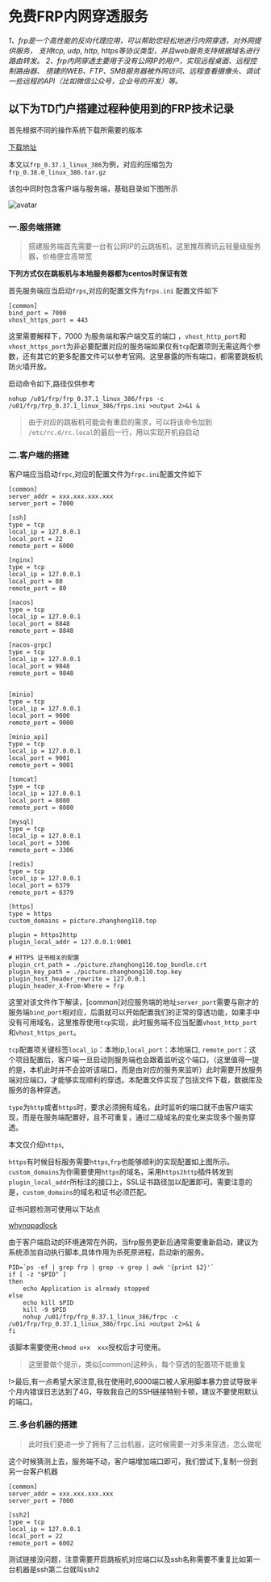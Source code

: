 # 免费FRP内网穿透服务

*1、frp是一个高性能的反向代理应用，可以帮助您轻松地进行内网穿透，对外网提供服务， 支持tcp, udp, http, https等协议类型，并且web服务支持根据域名进行路由转发。*
*2、frp内网穿透主要用于没有公网IP的用户，实现远程桌面、远程控制路由器、 搭建的WEB、FTP、SMB服务器被外网访问、远程查看摄像头、调试一些远程的API（比如微信公众号，企业号的开发）等。*



## 以下为TD门户搭建过程种使用到的FRP技术记录



首先根据不同的操作系统下载所需要的版本

[下载地址](https://github.com/fatedier/frp/releases)

本文以`frp_0.37.1_linux_386`为例，对应的压缩包为`frp_0.38.0_linux_386.tar.gz`

该包中同时包含客户端与服务端，基础目录如下图所示



![avatar](https://picture.zhanghong110.top/docsify/16390328581787.png)

### 一.服务端搭建



> 搭建服务端首先需要一台有公网IP的云跳板机，这里推荐腾讯云轻量级服务器，价格便宜高带宽



**下列方式仅在跳板机与本地服务器都为centos时保证有效**

首先服务端应当启动`frps`,对应的配置文件为`frps.ini` 配置文件如下

```
[common]
bind_port = 7000
vhost_https_port = 443
```

这里需要解释下，7000 为服务端和客户端交互的端口 ，`vhost_http_port`和`vhost_https_port`为非必要配置对应的服务端如果仅有`tcp`配置项则无需这两个参数，还有其它的更多配置文件可以参考官网。这里暴露的所有端口，都需要跳板机防火墙开放。

启动命令如下,路径仅供参考

```
nohup /u01/frp/frp_0.37.1_linux_386/frps -c /u01/frp/frp_0.37.1_linux_386/frps.ini >output 2>&1 &
```

> 由于对应的跳板机可能会有重启的需求，可以将该命令加到 `/etc/rc.d/rc.local`的最后一行，用以实现开机自启动



### 二.客户端的搭建

客户端应当启动`frpc`,对应的配置文件为`frpc.ini`配置文件如下

```
[common]
server_addr = xxx.xxx.xxx.xxx
server_port = 7000

[ssh]
type = tcp
local_ip = 127.0.0.1
local_port = 22
remote_port = 6000

[nginx]
type = tcp
local_ip = 127.0.0.1
local_port = 80
remote_port = 80

[nacos]
type = tcp
local_ip = 127.0.0.1
local_port = 8848
remote_port = 8848

[nacos-grpc]
type = tcp
local_ip = 127.0.0.1
local_port = 9848
remote_port = 9848


[minio]
type = tcp
local_ip = 127.0.0.1
local_port = 9000
remote_port = 9000

[minio_api]
type = tcp
local_ip = 127.0.0.1
local_port = 9001
remote_port = 9001

[tomcat]
type = tcp
local_ip = 127.0.0.1
local_port = 8080
remote_port = 8080

[mysql]
type = tcp
local_ip = 127.0.0.1
local_port = 3306
remote_port = 3306

[redis]
type = tcp
local_ip = 127.0.0.1
local_port = 6379
remote_port = 6379

[https]
type = https
custom_domains = picture.zhanghong110.top

plugin = https2http
plugin_local_addr = 127.0.0.1:9001

# HTTPS 证书相关的配置
plugin_crt_path = ./picture.zhanghong110.top_bundle.crt
plugin_key_path = ./picture.zhanghong110.top.key
plugin_host_header_rewrite = 127.0.0.1
plugin_header_X-From-Where = frp

```

这里对该文件作下解读，[common]对应服务端的地址`server_port`需要与刚才的服务端`bind_port`相对应，后面就可以开始配置我们的正常的穿透功能，如果手中没有可用域名，这里推荐使用`tcp`实现，此时服务端不应当配置`vhost_http_port`和`vhost_https_port`。

`tcp`配置项关键标签`local_ip`：本地ip,`local_port`：本地端口, `remote_port`：这个项目配置后，客户端一旦启动则服务端也会跟着监听这个端口，（这里值得一提的是，本机此时并不会监听该端口，而是由对应的服务来监听）此时需要开放服务端对应端口，才能够实现顺利的穿透。本配置文件实现了包括文件下载，数据库及服务的各种穿透。



`type`为`http`或者`https`时，要求必须拥有域名，此时监听的端口就不由客户端实现，而是在服务端配置好，且不可重复，通过二级域名的变化来实现多个服务穿透。

本文仅介绍`https`,

`https`有时候目标服务需要`https`,`frp`也能够顺利的实现配置如上图所示。`custom_domains`为你需要使用`https`的域名，采用`https2http`插件转发到`plugin_local_addr`所标注的接口上，SSL证书路径加以配置即可。需要注意的是，`custom_domains`的域名和证书必须匹配。

证书问题检测可使用以下站点

[whynopadlock](https://www.whynopadlock.com/)



由于客户端启动的环境通常在外网，当frp服务更新后通常需要重新启动，建议为系统添加自动执行脚本,具体作用为杀死原进程，启动新的服务。

```
PID=`ps -ef | grep frp | grep -v grep | awk '{print $2}'`
if [ -z "$PID" ]
then
    echo Application is already stopped
else
    echo kill $PID
    kill -9 $PID
    nohup /u01/frp/frp_0.37.1_linux_386/frpc -c /u01/frp/frp_0.37.1_linux_386/frpc.ini >output 2>&1 &
fi
```

该脚本需要使用`chmod u+x  xxx`授权后才可使用。



> 这里要做个提示，类似[common]这种头，每个穿透的配置项不能重复

!>最后,有一点希望大家注意,我在使用时,6000端口被人家用脚本暴力尝试导致半个月内错误日志达到了4G，导致我自己的SSH链接特别卡顿，建议不要使用默认的端口。

### 三.多台机器的搭建

> 此时我们更进一步了拥有了三台机器，这时候需要一对多来穿透，怎么做呢

这个时候猜测上去，服务端不动，客户端增加端口即可，我们尝试下,复制一份到另一台客户机器

```
[common]
server_addr = xxx.xxx.xxx.xxx
server_port = 7000

[ssh2]
type = tcp
local_ip = 127.0.0.1
local_port = 22
remote_port = 6002
```

测试链接没问题，注意需要开启跳板机对应端口以及ssh名称需要不重复比如第一台机器是ssh第二台就叫ssh2